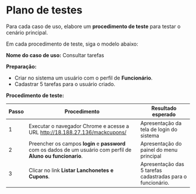# Plano de testes

Para cada caso de uso, elabore um **procedimento de teste** para testar o cenário principal.

Em cada procedimento de teste, siga o modelo abaixo:

**Nome do caso de uso:** Consultar tarefas

**Preparação:**

* Criar no sistema um usuário com o perfil de **Funcionário**.
* Cadastrar 5 tarefas para o usuário criado.

**Procedimento de teste:**

| Passo | Procedimento | Resultado esperado |
| --- | --- | --- |
| 1 | Executar o navegador Chrome e acesse a URL http://18.188.27.136/mackcupons/ | Apresentação da tela de login do sistema | ![](LoginMack.png)
| 2 | Preencher os campos **login** e **password** com os dados de um usuário com perfil de **Aluno ou funcionario**. | Apresentação do painel do menu principal |
| 3 | Clicar no link **Listar Lanchonetes e Cupons**. | Apresentação das 5 tarefas cadastradas para o funcionário. |

